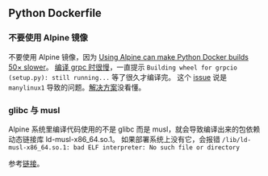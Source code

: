 ## Python Dockerfile

### 不要使用 Alpine 镜像

不要使用 Alpine 镜像，因为 [Using Alpine can make Python Docker builds 50× slower](https://pythonspeed.com/articles/alpine-docker-python)。
[编译 grpc 时很慢](https://github.com/grpc/grpc/issues/20493)，一直提示 `Building wheel for grpcio (setup.py): still running...` 等了很久才编译完。
这个 [issue](https://github.com/grpc/grpc/issues/11125) 说是 `manylinux1` 导致的问题。[解决方案](https://github.com/pypa/pip/issues/3969#issuecomment-247381915)没看懂。

### glibc 与 musl

Alpine 系统里编译代码使用的不是 glibc 而是 musl，就会导致编译出来的包依赖动态链接库 ld-musl-x86_64.so.1。
如果部署系统上没有它，会报错 `/lib/ld-musl-x86_64.so.1: bad ELF interpreter: No such file or directory`

参考[链接](https://cloud.tencent.com/developer/article/1536308)。
